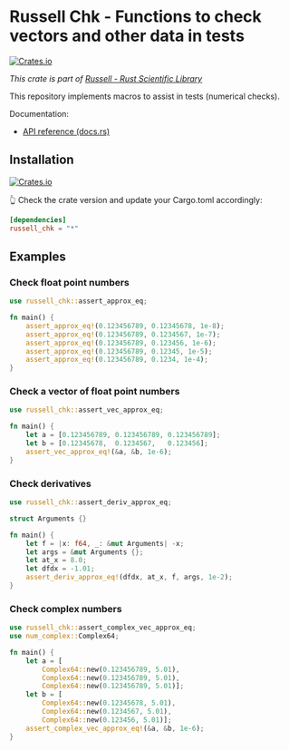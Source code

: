 # Russell Chk - Functions to check vectors and other data in tests

[![Crates.io](https://img.shields.io/crates/v/russell_chk.svg)](https://crates.io/crates/russell_chk)

_This crate is part of [Russell - Rust Scientific Library](https://github.com/cpmech/russell)_

This repository implements macros to assist in tests (numerical checks).

Documentation:

- [API reference (docs.rs)](https://docs.rs/russell_chk)

## Installation

[![Crates.io](https://img.shields.io/crates/v/russell_chk.svg)](https://crates.io/crates/russell_chk)

👆 Check the crate version and update your Cargo.toml accordingly:

```toml
[dependencies]
russell_chk = "*"
```

## Examples

### Check float point numbers

```rust
use russell_chk::assert_approx_eq;

fn main() {
    assert_approx_eq!(0.123456789, 0.12345678, 1e-8);
    assert_approx_eq!(0.123456789, 0.1234567, 1e-7);
    assert_approx_eq!(0.123456789, 0.123456, 1e-6);
    assert_approx_eq!(0.123456789, 0.12345, 1e-5);
    assert_approx_eq!(0.123456789, 0.1234, 1e-4);
}
```

### Check a vector of float point numbers

```rust
use russell_chk::assert_vec_approx_eq;

fn main() {
    let a = [0.123456789, 0.123456789, 0.123456789];
    let b = [0.12345678,  0.1234567,   0.123456];
    assert_vec_approx_eq!(&a, &b, 1e-6);
}
```

### Check derivatives

```rust
use russell_chk::assert_deriv_approx_eq;

struct Arguments {}

fn main() {
    let f = |x: f64, _: &mut Arguments| -x;
    let args = &mut Arguments {};
    let at_x = 8.0;
    let dfdx = -1.01;
    assert_deriv_approx_eq!(dfdx, at_x, f, args, 1e-2);
}
```

### Check complex numbers

```rust
use russell_chk::assert_complex_vec_approx_eq;
use num_complex::Complex64;

fn main() {
    let a = [
        Complex64::new(0.123456789, 5.01),
        Complex64::new(0.123456789, 5.01),
        Complex64::new(0.123456789, 5.01)];
    let b = [
        Complex64::new(0.12345678, 5.01),
        Complex64::new(0.1234567, 5.01),
        Complex64::new(0.123456, 5.01)];
    assert_complex_vec_approx_eq!(&a, &b, 1e-6);
}
```
